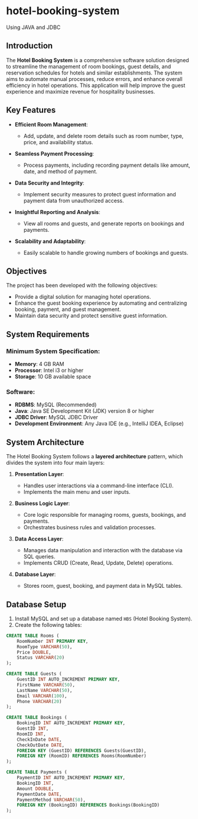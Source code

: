 # hotel-booking-system
Using JAVA and JDBC

## Introduction

The **Hotel Booking System** is a comprehensive software solution designed to streamline the management of room bookings, guest details, and reservation schedules for hotels and similar establishments. The system aims to automate manual processes, reduce errors, and enhance overall efficiency in hotel operations. This application will help improve the guest experience and maximize revenue for hospitality businesses.

## Key Features

- **Efficient Room Management**:
  - Add, update, and delete room details such as room number, type, price, and availability status.
  
- **Seamless Payment Processing**:
  - Process payments, including recording payment details like amount, date, and method of payment.
  
- **Data Security and Integrity**:
  - Implement security measures to protect guest information and payment data from unauthorized access.

- **Insightful Reporting and Analysis**:
  - View all rooms and guests, and generate reports on bookings and payments.
  
- **Scalability and Adaptability**:
  - Easily scalable to handle growing numbers of bookings and guests.

## Objectives

The project has been developed with the following objectives:

- Provide a digital solution for managing hotel operations.
- Enhance the guest booking experience by automating and centralizing booking, payment, and guest management.
- Maintain data security and protect sensitive guest information.
  
## System Requirements

### Minimum System Specification:
- **Memory**: 4 GB RAM
- **Processor**: Intel i3 or higher
- **Storage**: 10 GB available space

### Software:
- **RDBMS**: MySQL (Recommended)
- **Java**: Java SE Development Kit (JDK) version 8 or higher
- **JDBC Driver**: MySQL JDBC Driver
- **Development Environment**: Any Java IDE (e.g., IntelliJ IDEA, Eclipse)

## System Architecture

The Hotel Booking System follows a **layered architecture** pattern, which divides the system into four main layers:

1. **Presentation Layer**:
    - Handles user interactions via a command-line interface (CLI).
    - Implements the main menu and user inputs.

2. **Business Logic Layer**:
    - Core logic responsible for managing rooms, guests, bookings, and payments.
    - Orchestrates business rules and validation processes.

3. **Data Access Layer**:
    - Manages data manipulation and interaction with the database via SQL queries.
    - Implements CRUD (Create, Read, Update, Delete) operations.

4. **Database Layer**:
    - Stores room, guest, booking, and payment data in MySQL tables.

## Database Setup

1. Install MySQL and set up a database named `HBS` (Hotel Booking System).
2. Create the following tables:

```sql
CREATE TABLE Rooms (
    RoomNumber INT PRIMARY KEY,
    RoomType VARCHAR(50),
    Price DOUBLE,
    Status VARCHAR(20)
);

CREATE TABLE Guests (
    GuestID INT AUTO_INCREMENT PRIMARY KEY,
    FirstName VARCHAR(50),
    LastName VARCHAR(50),
    Email VARCHAR(100),
    Phone VARCHAR(20)
);

CREATE TABLE Bookings (
    BookingID INT AUTO_INCREMENT PRIMARY KEY,
    GuestID INT,
    RoomID INT,
    CheckInDate DATE,
    CheckOutDate DATE,
    FOREIGN KEY (GuestID) REFERENCES Guests(GuestID),
    FOREIGN KEY (RoomID) REFERENCES Rooms(RoomNumber)
);

CREATE TABLE Payments (
    PaymentID INT AUTO_INCREMENT PRIMARY KEY,
    BookingID INT,
    Amount DOUBLE,
    PaymentDate DATE,
    PaymentMethod VARCHAR(50),
    FOREIGN KEY (BookingID) REFERENCES Bookings(BookingID)
);

